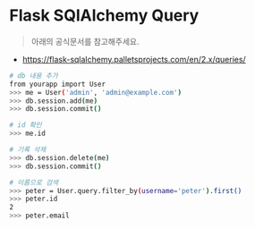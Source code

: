 # Flask SQlAlchemy Query

> 아래의 공식문서를 참고해주세요.
 * https://flask-sqlalchemy.palletsprojects.com/en/2.x/queries/

```sh
# db 내용 추가
from yourapp import User
>>> me = User('admin', 'admin@example.com')
>>> db.session.add(me)
>>> db.session.commit()

# id 확인
>>> me.id

# 기록 삭제
>>> db.session.delete(me)
>>> db.session.commit()

# 이름으로 검색
>>> peter = User.query.filter_by(username='peter').first()
>>> peter.id
2
>>> peter.email
```
